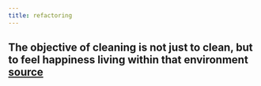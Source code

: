 ```yaml
---
title: refactoring
---
```


## The objective of cleaning is not just to clean, but to feel happiness living within that environment [source]()
